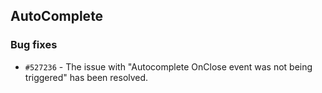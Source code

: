 ## AutoComplete

### Bug fixes

- `#527236` - The issue with "Autocomplete OnClose event was not being triggered" has been resolved.